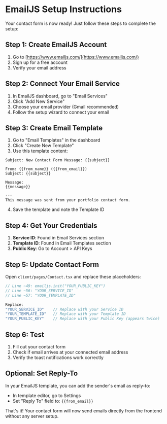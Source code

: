 # EmailJS Setup Instructions

Your contact form is now ready! Just follow these steps to complete the setup:

## Step 1: Create EmailJS Account
1. Go to [https://www.emailjs.com/](https://www.emailjs.com/)
2. Sign up for a free account
3. Verify your email address

## Step 2: Connect Your Email Service
1. In EmailJS dashboard, go to "Email Services"
2. Click "Add New Service"
3. Choose your email provider (Gmail recommended)
4. Follow the setup wizard to connect your email

## Step 3: Create Email Template
1. Go to "Email Templates" in the dashboard
2. Click "Create New Template"
3. Use this template content:

```
Subject: New Contact Form Message: {{subject}}

From: {{from_name}} ({{from_email}})
Subject: {{subject}}

Message:
{{message}}

---
This message was sent from your portfolio contact form.
```

4. Save the template and note the Template ID

## Step 4: Get Your Credentials
1. **Service ID**: Found in Email Services section
2. **Template ID**: Found in Email Templates section
3. **Public Key**: Go to Account > API Keys

## Step 5: Update Contact Form
Open `client/pages/Contact.tsx` and replace these placeholders:

```javascript
// Line ~49: emailjs.init("YOUR_PUBLIC_KEY")
// Line ~56: "YOUR_SERVICE_ID"
// Line ~57: "YOUR_TEMPLATE_ID"

Replace:
"YOUR_SERVICE_ID"    // Replace with your Service ID
"YOUR_TEMPLATE_ID"   // Replace with your Template ID
"YOUR_PUBLIC_KEY"    // Replace with your Public Key (appears twice)
```

## Step 6: Test
1. Fill out your contact form
2. Check if email arrives at your connected email address
3. Verify the toast notifications work correctly

## Optional: Set Reply-To
In your EmailJS template, you can add the sender's email as reply-to:
- In template editor, go to Settings
- Set "Reply To" field to: `{{from_email}}`

That's it! Your contact form will now send emails directly from the frontend without any server setup.
